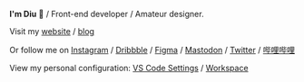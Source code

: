 **I'm Diu** 👋 / Front-end developer / Amateur designer.

Visit my [website](https://ddiu.io) / [blog](https://notes.ljl.li)

Or follow me on [Instagram](https://www.instagram.com/dzpszied/) / [Dribbble](https://dribbble.com/ddiu8081) / [Figma](https://figma.com/@ddiu8081) / [Mastodon](https://mas.to/@ddiu8081) / [Twitter](https://twitter.com/ddiu8081) / [哔哩哔哩](https://space.bilibili.com/541993)

View my personal configuration: [VS Code Settings](https://github.com/ddiu8081/vscode-settings) / [Workspace](https://github.com/ddiu8081/workspace)
